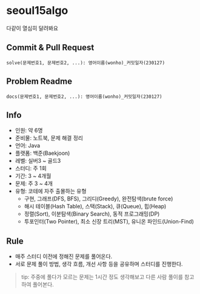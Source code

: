 # seoul15algo

다같이 열심히 달려봐요

## Commit & Pull Request
`solve(문제번호1, 문제번호2, ...): 영어이름(wonho)_커밋일자(230127)`

## Problem Readme
`docs(문제번호1, 문제번호2, ...): 영어이름(wonho)_커밋일자(230127)`

## Info
- 인원: 약 6명
- 준비물: 노트북, 문제 해결 정리
- 언어: Java
- 플랫폼: 백준(Baekjoon)
- 레벨: 실버3 ~ 골드3
- 스터디: 주 1회
- 기간: 3 ~ 4개월
- 문제: 주 3 ~ 4개
- 유형: 코테에 자주 출몰하는 유형
    - 구현, 그래프(DFS, BFS), 그리디(Greedy), 완전탐색(brute force)
    - 해시 테이블(Hash Table), 스택(Stack), 큐(Queue), 힙(Heap)
    - 정렬(Sort), 이분탐색(Binary Search), 동적 프로그래밍(DP)
    - 투포인터(Two Pointer), 최소 신장 트리(MST), 유니온 파인드(Union-Find)

## Rule
- 매주 스터디 이전에 정해진 문제를 풀어온다.
- 서로 문제 풀이 방법, 생각 흐름, 개선 사항 등을 공유하며 스터디를 진행한다.
> tip: 주중에 풀다가 모르는 문제는 1시간 정도 생각해보고 다른 사람 풀이를 참고하여 풀어본다.